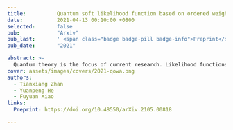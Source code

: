 ```yaml
---
title:          Quantum soft likelihood function based on ordered weighted average operator
date:           2021-04-13 00:10:00 +0800
selected:       false
pub:            "Arxiv"
pub_last:       ' <span class="badge badge-pill badge-info">Preprint</span>'
pub_date:       "2021"

abstract: >-
  Quantum theory is the focus of current research. Likelihood functions are widely used in many fields. Because the classic likelihood functions are too strict for extreme data in practical applications, Yager proposed soft ordered weighted average (OWA) operator. In the quantum method, probability is represented by Euler's function. How to establish a connection between quantum theory and OWA is also an open question. This article proposes OWA opreator under quantum theory, and discusses the relationship between quantum soft OWA operater and classical soft OWA operator through some examples. Similar to other quantum models, this research has more extensive applications in quantum information.
cover: assets/images/covers/2021-qowa.png
authors:
  - Tianxiang Zhan
  - Yuanpeng He
  - Fuyuan Xiao
links:
  Preprint: https://doi.org/10.48550/arXiv.2105.00818

---
```

